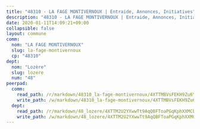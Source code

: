 ```yaml
---
title: "48310 - LA FAGE MONTIVERNOUX | Entraide, Annonces, Initiatives"
description: "48310 - LA FAGE MONTIVERNOUX | Entraide, Annonces, Initiatives"
date: 2020-01-11T14:09:21+09:00
collapsible: false
layout: commune
comm:
  nom: "LA FAGE MONTIVERNOUX"
  slug: la-fage-montivernoux
  cp: "48310"
dept:
  nom: "Lozère"
  slug: lozere
  num: "48"
peerpad:
  comm:
    read_path: /r/markdown/48310_la-fage-montivernoux/4XTTMBVsFEKH9Zu6Yrh8f4jAxz4vkjRoU8Bebfopoxqdrftzk
    write_path: /w/markdown/48310_la-fage-montivernoux/4XTTMBVsFEKH9Zu6Yrh8f4jAxz4vkjRoU8Bebfopoxqdrftzk-K3TgUoSLQiSMvuo8PGmXNaYDL2yTLynbRexjxoaVDzcqPge1SMVRajx1h1QuZ22CkRv6dBcPo1737hYbQjo5XV2wbona2WZPSEaP9qHh9KeQLZwMXY4UVdomcYyuTpd6hWrsKZDz
  dept:
    read_path: /r/markdown/48_lozere/4XTTM2U2YXwwTt9AqQBFToaPGqKphXXMCbRQJd3ieCWApZKhp
    write_path: /w/markdown/48_lozere/4XTTM2U2YXwwTt9AqQBFToaPGqKphXXMCbRQJd3ieCWApZKhp-K3TgU8LFw2VbEvF8YT63nrQb5nBCHp3LkChLkTGaYr9v91U6euBJvc2gC6ZE26iQLtBcf6bgLU5YQs5jKcnyLY5qYAH3MFy4H4ZDybCAkb97J6HGTY7nKmFopGDHEk7j5murpeJa
---
```


